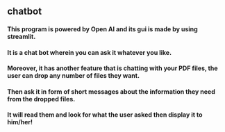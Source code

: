 ## chatbot
#### This program is powered by Open AI and its gui is made by using streamlit.
#### It is a chat bot wherein you can ask it whatever you like.
#### Moreover, it has another feature that is chatting with your PDF files, the user can drop any number of files they want.
#### Then ask it in form of short messages about the information they need from the dropped files.
#### It will read them and look for what the user asked then display it to him/her!
